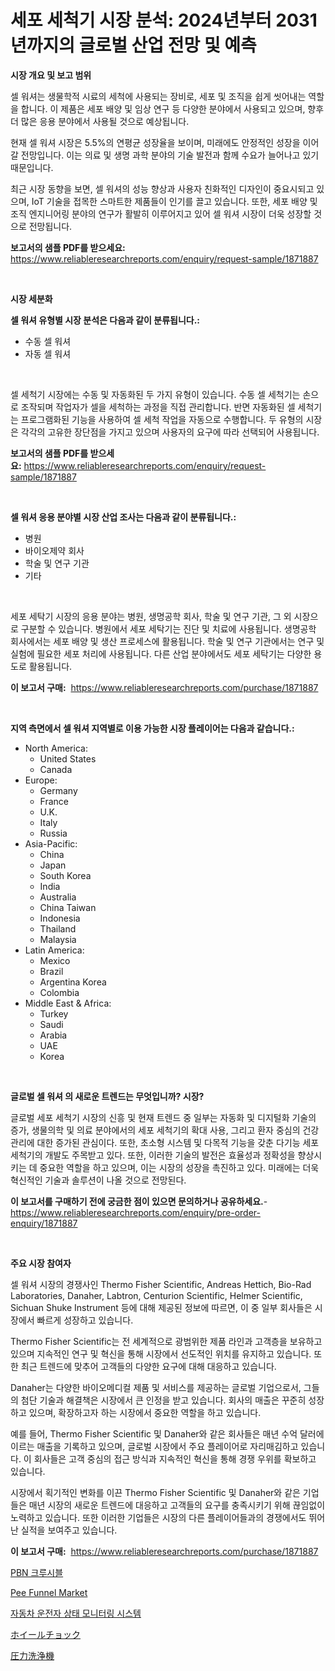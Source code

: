 <p><h1>세포 세척기 시장 분석: 2024년부터 2031년까지의 글로벌 산업 전망 및 예측</h1></p><p><strong>시장 개요 및 보고 범위</strong></p>
<p><p>셀 워셔는 생물학적 시료의 세척에 사용되는 장비로, 세포 및 조직을 쉽게 씻어내는 역할을 합니다. 이 제품은 세포 배양 및 임상 연구 등 다양한 분야에서 사용되고 있으며, 향후 더 많은 응용 분야에서 사용될 것으로 예상됩니다.</p><p>현재 셀 워셔 시장은 5.5%의 연평균 성장율을 보이며, 미래에도 안정적인 성장을 이어갈 전망입니다. 이는 의료 및 생명 과학 분야의 기술 발전과 함께 수요가 늘어나고 있기 때문입니다.</p><p>최근 시장 동향을 보면, 셀 워셔의 성능 향상과 사용자 친화적인 디자인이 중요시되고 있으며, IoT 기술을 접목한 스마트한 제품들이 인기를 끌고 있습니다. 또한, 세포 배양 및 조직 엔지니어링 분야의 연구가 활발히 이루어지고 있어 셀 워셔 시장이 더욱 성장할 것으로 전망됩니다.</p></p>
<p><strong>보고서의 샘플 PDF를 받으세요:</strong> <a href="https://www.reliableresearchreports.com/enquiry/request-sample/1871887">https://www.reliableresearchreports.com/enquiry/request-sample/1871887</a></p>
<p>&nbsp;</p>
<p><strong>시장 세분화</strong></p>
<p><strong>셀 워셔 유형별 시장 분석은 다음과 같이 분류됩니다.:</strong></p>
<p><ul><li>수동 셀 워셔</li><li>자동 셀 워셔</li></ul></p>
<p>&nbsp;</p>
<p><p>셀 세척기 시장에는 수동 및 자동화된 두 가지 유형이 있습니다. 수동 셀 세척기는 손으로 조작되며 작업자가 셀을 세척하는 과정을 직접 관리합니다. 반면 자동화된 셀 세척기는 프로그램화된 기능을 사용하여 셀 세척 작업을 자동으로 수행합니다. 두 유형의 시장은 각각의 고유한 장단점을 가지고 있으며 사용자의 요구에 따라 선택되어 사용됩니다.</p></p>
<p><strong>보고서의 샘플 PDF를 받으세요:</strong>&nbsp;<a href="https://www.reliableresearchreports.com/enquiry/request-sample/1871887">https://www.reliableresearchreports.com/enquiry/request-sample/1871887</a></p>
<p>&nbsp;</p>
<p><strong> 셀 워셔 응용 분야별 시장 산업 조사는 다음과 같이 분류됩니다.:</strong></p>
<p><ul><li>병원</li><li>바이오제약 회사</li><li>학술 및 연구 기관</li><li>기타</li></ul></p>
<p>&nbsp;</p>
<p><p>세포 세탁기 시장의 응용 분야는 병원, 생명공학 회사, 학술 및 연구 기관, 그 외 시장으로 구분할 수 있습니다. 병원에서 세포 세탁기는 진단 및 치료에 사용됩니다. 생명공학 회사에서는 세포 배양 및 생산 프로세스에 활용됩니다. 학술 및 연구 기관에서는 연구 및 실험에 필요한 세포 처리에 사용됩니다. 다른 산업 분야에서도 세포 세탁기는 다양한 용도로 활용됩니다.</p></p>
<p><strong>이 보고서 구매:</strong>&nbsp; <a href="https://www.reliableresearchreports.com/purchase/1871887">https://www.reliableresearchreports.com/purchase/1871887</a></p>
<p>&nbsp;</p>
<p><strong>지역 측면에서 셀 워셔 지역별로 이용 가능한 시장 플레이어는 다음과 같습니다.:</strong></p>
<p><ul>
    <li>
        North America:
        <ul>
            <li>United States</li>
            <li>Canada</li>
        </ul>
    </li>
    <li>
        Europe:
        <ul>
            <li>Germany</li>
            <li>France</li>
            <li>U.K.</li>
            <li>Italy</li>
            <li>Russia</li>
        </ul>
    </li>
    <li>
        Asia-Pacific:
        <ul>
            <li>China</li>
            <li>Japan</li>
            <li>South Korea</li>
            <li>India</li>
            <li>Australia</li>
            <li>China Taiwan</li>
            <li>Indonesia</li>
            <li>Thailand</li>
            <li>Malaysia</li>
        </ul>
    </li>
    <li>
        Latin America:
        <ul>
            <li>Mexico</li>
            <li>Brazil</li>
            <li>Argentina Korea</li>
            <li>Colombia</li>
        </ul>
    </li>
    <li>
        Middle East & Africa:
        <ul>
            <li>Turkey</li>
            <li>Saudi</li>
            <li>Arabia</li>
            <li>UAE</li>
            <li>Korea</li>
        </ul>
    </li>
    </ul></p>
<p>&nbsp;</p>
<p><strong>글로벌 셀 워셔 의 새로운 트렌드는 무엇입니까? 시장?</strong></p>
<p><p>글로벌 세포 세척기 시장의 신흥 및 현재 트렌드 중 일부는 자동화 및 디지털화 기술의 증가, 생물의학 및 의료 분야에서의 세포 세척기의 확대 사용, 그리고 환자 중심의 건강 관리에 대한 증가된 관심이다. 또한, 초소형 시스템 및 다목적 기능을 갖춘 다기능 세포 세척기의 개발도 주목받고 있다. 또한, 이러한 기술의 발전은 효율성과 정확성을 향상시키는 데 중요한 역할을 하고 있으며, 이는 시장의 성장을 촉진하고 있다. 미래에는 더욱 혁신적인 기술과 솔루션이 나올 것으로 전망된다.</p></p>
<p><strong>이 보고서를 구매하기 전에 궁금한 점이 있으면 문의하거나 공유하세요.</strong>- <a href="https://www.reliableresearchreports.com/enquiry/pre-order-enquiry/1871887">https://www.reliableresearchreports.com/enquiry/pre-order-enquiry/1871887</a></p>
<p>&nbsp;</p>
<p><strong>주요 시장 참여자</strong></p>
<p><p>셀 워셔 시장의 경쟁사인 Thermo Fisher Scientific, Andreas Hettich, Bio-Rad Laboratories, Danaher, Labtron, Centurion Scientific, Helmer Scientific, Sichuan Shuke Instrument 등에 대해 제공된 정보에 따르면, 이 중 일부 회사들은 시장에서 빠르게 성장하고 있습니다. </p><p>Thermo Fisher Scientific는 전 세계적으로 광범위한 제품 라인과 고객층을 보유하고 있으며 지속적인 연구 및 혁신을 통해 시장에서 선도적인 위치를 유지하고 있습니다. 또한 최근 트렌드에 맞추어 고객들의 다양한 요구에 대해 대응하고 있습니다. </p><p>Danaher는 다양한 바이오메디컬 제품 및 서비스를 제공하는 글로벌 기업으로서, 그들의 첨단 기술과 해결책은 시장에서 큰 인정을 받고 있습니다. 회사의 매출은 꾸준히 성장하고 있으며, 확장하고자 하는 시장에서 중요한 역할을 하고 있습니다.</p><p>예를 들어, Thermo Fisher Scientific 및 Danaher와 같은 회사들은 매년 수억 달러에 이르는 매출을 기록하고 있으며, 글로벌 시장에서 주요 플레이어로 자리매김하고 있습니다. 이 회사들은 고객 중심의 접근 방식과 지속적인 혁신을 통해 경쟁 우위를 확보하고 있습니다.</p><p>시장에서 획기적인 변화를 이끈 Thermo Fisher Scientific 및 Danaher와 같은 기업들은 매년 시장의 새로운 트렌드에 대응하고 고객들의 요구를 충족시키기 위해 끊임없이 노력하고 있습니다. 또한 이러한 기업들은 시장의 다른 플레이어들과의 경쟁에서도 뛰어난 실적을 보여주고 있습니다.</p></p>
<p><strong>이 보고서 구매:</strong>&nbsp;&nbsp;<a href="https://www.reliableresearchreports.com/purchase/1871887">https://www.reliableresearchreports.com/purchase/1871887</a></p>
<p><p><a href="https://medium.com/@jerrodhilll68/pbn-%ED%81%AC%EB%A3%A8%EC%8B%9C%EB%B8%94-%EC%8B%9C%EC%9E%A5-%EC%84%B1%EA%B3%B5%EC%A0%81%EC%9D%B8-%EB%B9%84%EC%A6%88%EB%8B%88%EC%8A%A4-%EC%A0%84%EB%9E%B5%EC%9D%84-%EC%9C%84%ED%95%9C-%EC%97%B4%EC%87%A0-2031%EB%85%84%EA%B9%8C%EC%A7%80-%EC%98%88%EC%B8%A1-1b1524985429">PBN 크루시블</a></p><p><a href="https://github.com/NorbertYates/Market-Research-Report-List-4/blob/main/pee-funnel-market.md">Pee Funnel Market</a></p><p><a href="https://medium.com/@constantinvon/%EC%9E%90%EB%8F%99%EC%B0%A8-%EC%9A%B4%EC%A0%84%EC%9E%90-%EC%83%81%ED%83%9C-%EB%AA%A8%EB%8B%88%ED%84%B0%EB%A7%81-%EC%8B%9C%EC%8A%A4%ED%85%9C-%EC%8B%9C%EC%9E%A5-%EB%B3%B4%EA%B3%A0%EC%84%9C%EB%8A%94-%EC%9D%B4-%EC%8B%9C%EC%9E%A5%EC%9D%98-%EC%B5%9C%EC%8B%A0-%ED%8A%B8%EB%A0%8C%EB%93%9C%EC%99%80-%EC%84%B1%EC%9E%A5-%EA%B8%B0%ED%9A%8C%EB%A5%BC-%EB%B3%B4%EC%97%AC%EC%A4%8D%EB%8B%88%EB%8B%A4-74dd2b5eccb0">자동차 운전자 상태 모니터링 시스템</a></p><p><a href="https://medium.com/@alyle7648/%E3%83%9B%E3%82%A4%E3%83%BC%E3%83%AB%E3%83%81%E3%83%A7%E3%83%83%E3%82%AF%E3%81%AE%E5%B8%82%E5%A0%B4%E5%8B%95%E5%90%91-%E5%B8%82%E5%A0%B4%E3%83%88%E3%83%AC%E3%83%B3%E3%83%89-%E6%88%90%E9%95%B7-2024%E5%B9%B4%E3%81%8B%E3%82%892031%E5%B9%B4%E3%81%BE%E3%81%A7%E3%81%AE%E4%BA%88%E6%B8%AC-33c3ce2dfc1f">ホイールチョック</a></p><p><a href="https://medium.com/@abdielkilback/%E6%AC%A1%E3%81%AE%E6%96%87%E7%AB%A0%E3%82%92%E6%97%A5%E6%9C%AC%E8%AA%9E%E3%81%AB%E7%BF%BB%E8%A8%B3%E3%81%97%E3%81%BE%E3%81%99-2024%E5%B9%B4%E3%81%8B%E3%82%892031%E5%B9%B4%E3%81%BE%E3%81%A7%E3%81%AE%E6%9C%9F%E9%96%93%E3%81%AB%E4%BA%88%E6%B8%AC%E3%81%95%E3%82%8C%E3%82%8B%E5%9C%A7%E5%8A%9B%E6%B4%97%E6%B5%84%E6%A9%9F%E5%B8%82%E5%A0%B4%E5%88%86%E6%9E%90%E3%81%A8%E8%A6%8F%E6%A8%A1-2ad9e63032ce">圧力洗浄機</a></p></p>
